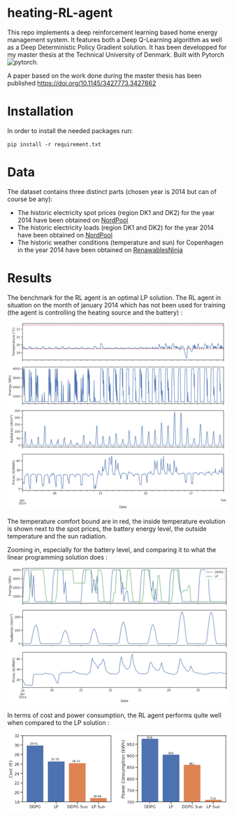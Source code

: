 # heating-RL-agent


This repo implements a deep reinforcement learning based home energy management system. It features both a Deep Q-Learning algorithm as well as a Deep Deterministic Policy Gradient solution.
It has been developped for my master thesis at the Technical University of Denmark.
Built with Pytorch <img src="https://www.vectorlogo.zone/logos/pytorch/pytorch-icon.svg" 
         alt="pytorch" width="40" height="40" />.

A paper based on the work done during the master thesis has been published https://doi.org/10.1145/3427773.3427862


# Installation

In order to install the needed packages run:
```
pip install -r requirement.txt
```



# Data
The dataset contains three distinct parts (chosen year is 2014 but can of course be any):
* The historic electricity spot prices (region DK1 and DK2) for the year 2014 have been obtained on [NordPool](https://www.nordpoolgroup.com)
* The historic electricity loads (region DK1 and DK2) for the year 2014 have been obtained on [NordPool](https://www.nordpoolgroup.com)
* The historic weather conditions (temperature and sun) for Copenhagen in the year 2014 have been obtained on [RenawablesNinja](https://www.renewables.ninja/)

# Results

The benchmark for the RL agent is an optimal LP solution.
The RL agent in situation on the month of january 2014 which has not been used for training (the agent is controlling the heating source and the battery) :

![](/images/DDPG_storage_eval.png)

The temperature comfort bound are in red, the inside temperature evolution is shown next to the spot prices, the battery energy level, the outside temperature and the sun radiation.

Zooming in, especially for the battery level, and comparing it to what the linear programming solution does :

![](/images/DDPG_storage_power_zoom_profile.png)

In terms of cost and power consumption, the RL agent performs quite well when compared to the LP solution :

![](/images/comparing_ddpg_vs_lp.png)